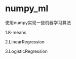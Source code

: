 # numpy_ml
使用numpy实现一些机器学习算法                           

  1.K-means
 
  2.LinearRegression
  
  3.LogisticRegression
